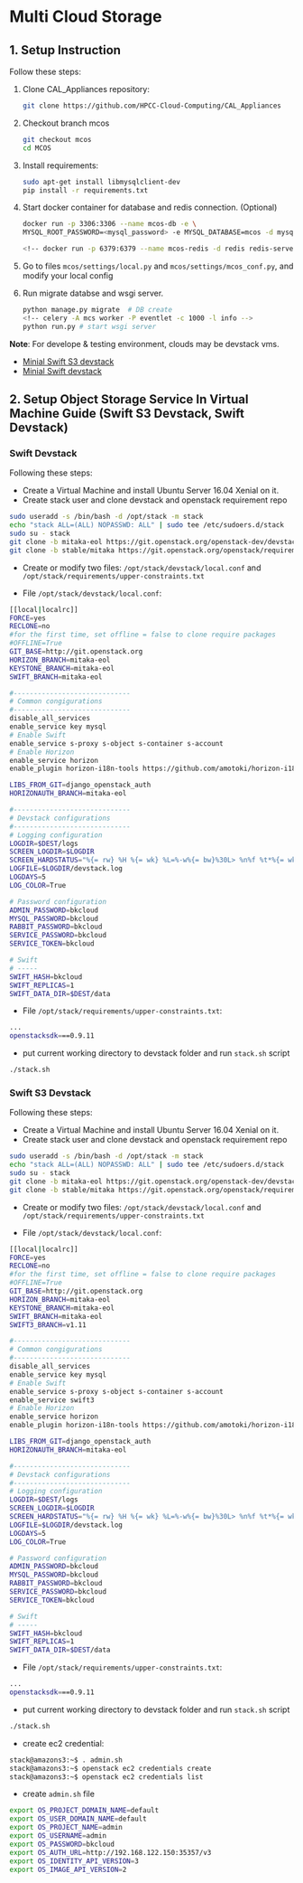 # Multi Cloud Storage

## 1. Setup Instruction

Follow these steps:

1. Clone CAL\_Appliances repository:

    ```bash
    git clone https://github.com/HPCC-Cloud-Computing/CAL_Appliances
    ```

2. Checkout branch mcos

    ```bash
    git checkout mcos
    cd MCOS
    ```

3. Install requirements:

    ```bash
    sudo apt-get install libmysqlclient-dev
    pip install -r requirements.txt
    ```

4. Start docker container for database and redis connection. (Optional)

    ```bash
    docker run -p 3306:3306 --name mcos-db -e \
    MYSQL_ROOT_PASSWORD=<mysql_password> -e MYSQL_DATABASE=mcos -d mysql:latest

    <!-- docker run -p 6379:6379 --name mcos-redis -d redis redis-server -->
    ```

5. Go to files ````mcos/settings/local.py```` and ```mcos/settings/mcos_conf.py```,
   and modify your local config

6. Run migrate databse and wsgi server.

    ```bash
    python manage.py migrate  # DB create
    <!-- celery -A mcs worker -P eventlet -c 1000 -l info -->
    python run.py # start wsgi server
    ```

__Note__: For develope & testing environment, clouds may be devstack vms.

- [Minial Swift S3 devstack](https://gist.github.com/ntk148v/f5976e53e545656dd6dd012b908c843f)
- [Minial Swift devstack](https://gist.github.com/ntk148v/2a623e59f10607fd6c0d66f609785a41)

## 2. Setup Object Storage Service In Virtual Machine Guide (Swift S3 Devstack, Swift Devstack)

### Swift Devstack

Following these steps:

- Create a Virtual Machine and install Ubuntu Server 16.04 Xenial on it.
- Create stack user and clone devstack and openstack requirement repo

```bash
sudo useradd -s /bin/bash -d /opt/stack -m stack
echo "stack ALL=(ALL) NOPASSWD: ALL" | sudo tee /etc/sudoers.d/stack
sudo su - stack
git clone -b mitaka-eol https://git.openstack.org/openstack-dev/devstack
git clone -b stable/mitaka https://git.openstack.org/openstack/requirements
```

- Create or modify two files: ```/opt/stack/devstack/local.conf``` and ```/opt/stack/requirements/upper-constraints.txt```

- File ```/opt/stack/devstack/local.conf```:

```bash
[[local|localrc]]
FORCE=yes
RECLONE=no
#for the first time, set offline = false to clone require packages
#OFFLINE=True
GIT_BASE=http://git.openstack.org
HORIZON_BRANCH=mitaka-eol
KEYSTONE_BRANCH=mitaka-eol
SWIFT_BRANCH=mitaka-eol

#-----------------------------
# Common congigurations
#-----------------------------
disable_all_services
enable_service key mysql
# Enable Swift
enable_service s-proxy s-object s-container s-account
# Enable Horizon
enable_service horizon
enable_plugin horizon-i18n-tools https://github.com/amotoki/horizon-i18n-tools.git

LIBS_FROM_GIT=django_openstack_auth
HORIZONAUTH_BRANCH=mitaka-eol

#-----------------------------
# Devstack configurations
#-----------------------------
# Logging configuration
LOGDIR=$DEST/logs
SCREEN_LOGDIR=$LOGDIR
SCREEN_HARDSTATUS="%{= rw} %H %{= wk} %L=%-w%{= bw}%30L> %n%f %t*%{= wk}%+Lw%-17< %-=%{= gk} %y/%m/%d %c"
LOGFILE=$LOGDIR/devstack.log
LOGDAYS=5
LOG_COLOR=True

# Password configuration
ADMIN_PASSWORD=bkcloud
MYSQL_PASSWORD=bkcloud
RABBIT_PASSWORD=bkcloud
SERVICE_PASSWORD=bkcloud
SERVICE_TOKEN=bkcloud

# Swift
# -----
SWIFT_HASH=bkcloud
SWIFT_REPLICAS=1
SWIFT_DATA_DIR=$DEST/data
```

- File ```/opt/stack/requirements/upper-constraints.txt```:

```bash
...
openstacksdk===0.9.11
```

- put current working directory to devstack folder and run ```stack.sh``` script

```bash
./stack.sh
```

### Swift S3 Devstack

Following these steps:

- Create a Virtual Machine and install Ubuntu Server 16.04 Xenial on it.
- Create stack user and clone devstack and openstack requirement repo

```bash
sudo useradd -s /bin/bash -d /opt/stack -m stack
echo "stack ALL=(ALL) NOPASSWD: ALL" | sudo tee /etc/sudoers.d/stack
sudo su - stack
git clone -b mitaka-eol https://git.openstack.org/openstack-dev/devstack
git clone -b stable/mitaka https://git.openstack.org/openstack/requirements
```

- Create or modify two files: ```/opt/stack/devstack/local.conf``` and ```/opt/stack/requirements/upper-constraints.txt```

- File ```/opt/stack/devstack/local.conf```:

```bash
[[local|localrc]]
FORCE=yes
RECLONE=no
#for the first time, set offline = false to clone require packages
#OFFLINE=True
GIT_BASE=http://git.openstack.org
HORIZON_BRANCH=mitaka-eol
KEYSTONE_BRANCH=mitaka-eol
SWIFT_BRANCH=mitaka-eol
SWIFT3_BRANCH=v1.11

#-----------------------------
# Common congigurations
#-----------------------------
disable_all_services
enable_service key mysql
# Enable Swift
enable_service s-proxy s-object s-container s-account
enable_service swift3
# Enable Horizon
enable_service horizon
enable_plugin horizon-i18n-tools https://github.com/amotoki/horizon-i18n-tools.git

LIBS_FROM_GIT=django_openstack_auth
HORIZONAUTH_BRANCH=mitaka-eol

#-----------------------------
# Devstack configurations
#-----------------------------
# Logging configuration
LOGDIR=$DEST/logs
SCREEN_LOGDIR=$LOGDIR
SCREEN_HARDSTATUS="%{= rw} %H %{= wk} %L=%-w%{= bw}%30L> %n%f %t*%{= wk}%+Lw%-17< %-=%{= gk} %y/%m/%d %c"
LOGFILE=$LOGDIR/devstack.log
LOGDAYS=5
LOG_COLOR=True

# Password configuration
ADMIN_PASSWORD=bkcloud
MYSQL_PASSWORD=bkcloud
RABBIT_PASSWORD=bkcloud
SERVICE_PASSWORD=bkcloud
SERVICE_TOKEN=bkcloud

# Swift
# -----
SWIFT_HASH=bkcloud
SWIFT_REPLICAS=1
SWIFT_DATA_DIR=$DEST/data
```

- File ```/opt/stack/requirements/upper-constraints.txt```:

```bash
...
openstacksdk===0.9.11
```

- put current working directory to devstack folder and run ```stack.sh``` script

```bash
./stack.sh
```

- create ec2 credential:

```bash
stack@amazons3:~$ . admin.sh
stack@amazons3:~$ openstack ec2 credentials create
stack@amazons3:~$ openstack ec2 credentials list
```
- create ```admin.sh``` file

```bash
export OS_PROJECT_DOMAIN_NAME=default
export OS_USER_DOMAIN_NAME=default
export OS_PROJECT_NAME=admin
export OS_USERNAME=admin
export OS_PASSWORD=bkcloud
export OS_AUTH_URL=http://192.168.122.150:35357/v3
export OS_IDENTITY_API_VERSION=3
export OS_IMAGE_API_VERSION=2
```